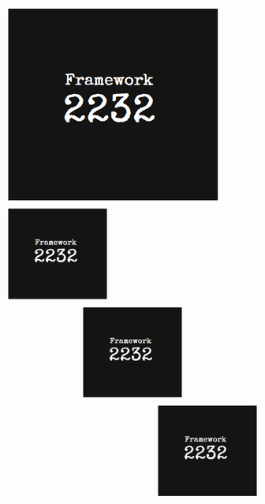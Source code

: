 

![image here][logo]


[logo]: https://github.com/framework2232/framework2232.github.io/raw/master/logo.png


<p align=left>
    <img src="https://github.com/framework2232/framework2232.github.io/raw/master/logo.png" width=200 alt="alt text here">
</p>

<p align=center>
    <img src="https://github.com/framework2232/framework2232.github.io/raw/master/logo.png" width=200>
</p>

<p align=right>
    <img src="https://github.com/framework2232/framework2232.github.io/raw/master/logo.png" width=200>
</p>